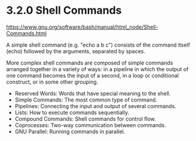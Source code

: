 # 3.2.0 Shell Commands

https://www.gnu.org/software/bash/manual/html_node/Shell-Commands.html

A simple shell command (e.g. "echo a b c") consists of the command itself (echo) followed by the arguments, separated by spaces.

More complex shell commands are composed of simple commands arranged together in a variety of ways: in a pipeline in which the output of one command becomes the input of a second, in a loop or conditional construct, or in some other grouping.

- Reserved Words:    Words that have special meaning to the shell.
- Simple Commands:   The most common type of command.
- Pipelines:         Connecting the input and output of several commands.
- Lists:             How to execute commands sequentially.
- Compound Commands: Shell commands for control flow.
- Coprocesses:       Two-way communication between commands.
- GNU Parallel:      Running commands in parallel.

